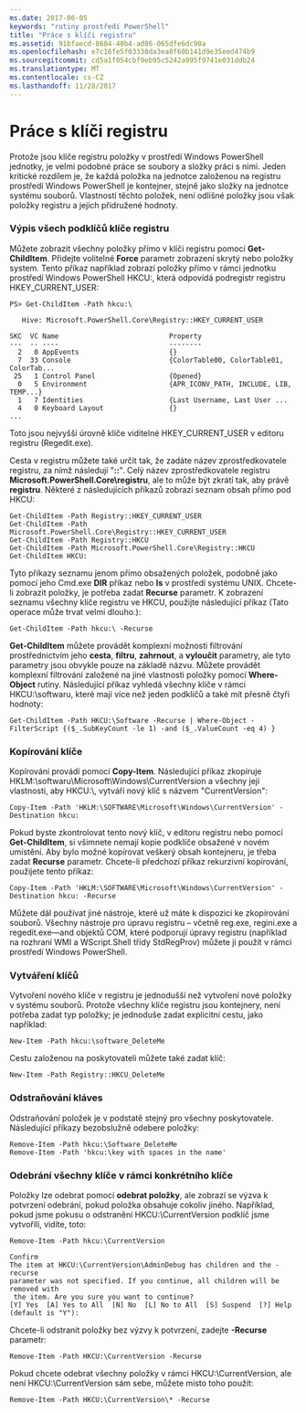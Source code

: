 ```yaml
---
ms.date: 2017-06-05
keywords: "rutiny prostředí PowerShell"
title: "Práce s klíči registru"
ms.assetid: 91bfaecd-8684-48b4-ad86-065dfe6dc90a
ms.openlocfilehash: e7c16fe5f03330da3ea8f60b141d9e35eed474b9
ms.sourcegitcommit: cd5a1f054cbf9eb95c5242a995f9741e031ddb24
ms.translationtype: MT
ms.contentlocale: cs-CZ
ms.lasthandoff: 11/28/2017
---
```

# <a name="working-with-registry-keys"></a>Práce s klíči registru
Protože jsou klíče registru položky v prostředí Windows PowerShell jednotky, je velmi podobné práce se soubory a složky práci s nimi. Jeden kritické rozdílem je, že každá položka na jednotce založenou na registru prostředí Windows PowerShell je kontejner, stejně jako složky na jednotce systému souborů. Vlastnosti těchto položek, není odlišné položky jsou však položky registru a jejich přidružené hodnoty.

### <a name="listing-all-subkeys-of-a-registry-key"></a>Výpis všech podklíčů klíče registru
Můžete zobrazit všechny položky přímo v klíči registru pomocí **Get-ChildItem**. Přidejte volitelné **Force** parametr zobrazení skrytý nebo položky system. Tento příkaz například zobrazí položky přímo v rámci jednotku prostředí Windows PowerShell HKCU:, která odpovídá podregistr registru HKEY_CURRENT_USER:

```
PS> Get-ChildItem -Path hkcu:\

   Hive: Microsoft.PowerShell.Core\Registry::HKEY_CURRENT_USER

SKC  VC Name                           Property
---  -- ----                           --------
  2   0 AppEvents                      {}
  7  33 Console                        {ColorTable00, ColorTable01, ColorTab...
 25   1 Control Panel                  {Opened}
  0   5 Environment                    {APR_ICONV_PATH, INCLUDE, LIB, TEMP...}
  1   7 Identities                     {Last Username, Last User ...
  4   0 Keyboard Layout                {}
...
```

Toto jsou nejvyšší úrovně klíče viditelné HKEY_CURRENT_USER v editoru registru (Regedit.exe).

Cesta v registru můžete také určit tak, že zadáte název zprostředkovatele registru, za nímž následují "**::**". Celý název zprostředkovatele registru **Microsoft.PowerShell.Core\\registru**, ale to může být zkrátí tak, aby právě **registru**. Některé z následujících příkazů zobrazí seznam obsah přímo pod HKCU:

```
Get-ChildItem -Path Registry::HKEY_CURRENT_USER
Get-ChildItem -Path Microsoft.PowerShell.Core\Registry::HKEY_CURRENT_USER
Get-ChildItem -Path Registry::HKCU
Get-ChildItem -Path Microsoft.PowerShell.Core\Registry::HKCU
Get-ChildItem HKCU:
```

Tyto příkazy seznamu jenom přímo obsažených položek, podobně jako pomocí jeho Cmd.exe **DIR** příkaz nebo **ls** v prostředí systému UNIX. Chcete-li zobrazit položky, je potřeba zadat **Recurse** parametr. K zobrazení seznamu všechny klíče registru ve HKCU, použijte následující příkaz (Tato operace může trvat velmi dlouho.):

```
Get-ChildItem -Path hkcu:\ -Recurse
```

**Get-ChildItem** můžete provádět komplexní možnosti filtrování prostřednictvím jeho **cesta**, **filtru**, **zahrnout**, a **vyloučit** parametry, ale tyto parametry jsou obvykle pouze na základě názvu. Můžete provádět komplexní filtrování založené na jiné vlastnosti položky pomocí **Where-Object** rutiny. Následující příkaz vyhledá všechny klíče v rámci HKCU:\\softwaru, které mají více než jeden podklíčů a také mít přesně čtyři hodnoty:

```
Get-ChildItem -Path HKCU:\Software -Recurse | Where-Object -FilterScript {($_.SubKeyCount -le 1) -and ($_.ValueCount -eq 4) }
```

### <a name="copying-keys"></a>Kopírování klíče
Kopírování provádí pomocí **Copy-Item**. Následující příkaz zkopíruje HKLM:\\softwaru\\Microsoft\\Windows\\CurrentVersion a všechny její vlastnosti, aby HKCU:\\, vytváří nový klíč s názvem "CurrentVersion":

```
Copy-Item -Path 'HKLM:\SOFTWARE\Microsoft\Windows\CurrentVersion' -Destination hkcu:
```

Pokud byste zkontrolovat tento nový klíč, v editoru registru nebo pomocí **Get-ChildItem**, si všimnete nemají kopie podklíče obsažené v novém umístění. Aby bylo možné kopírovat veškerý obsah kontejneru, je třeba zadat **Recurse** parametr. Chcete-li předchozí příkaz rekurzivní kopírování, použijete tento příkaz:

```
Copy-Item -Path 'HKLM:\SOFTWARE\Microsoft\Windows\CurrentVersion' -Destination hkcu: -Recurse
```

Můžete dál používat jiné nástroje, které už máte k dispozici ke zkopírování souborů. Všechny nástroje pro úpravu registru – včetně reg.exe, regini.exe a regedit.exe—and objektů COM, které podporují úpravy registru (například na rozhraní WMI a WScript.Shell třídy StdRegProv) můžete ji použít v rámci prostředí Windows PowerShell.

### <a name="creating-keys"></a>Vytváření klíčů
Vytvoření nového klíče v registru je jednodušší než vytvoření nové položky v systému souborů. Protože všechny klíče registru jsou kontejnery, není potřeba zadat typ položky; je jednoduše zadat explicitní cestu, jako například:

```
New-Item -Path hkcu:\software_DeleteMe
```

Cestu založenou na poskytovateli můžete také zadat klíč:

```
New-Item -Path Registry::HKCU_DeleteMe
```

### <a name="deleting-keys"></a>Odstraňování kláves
Odstraňování položek je v podstatě stejný pro všechny poskytovatele. Následující příkazy bezobslužně odebere položky:

```
Remove-Item -Path hkcu:\Software_DeleteMe
Remove-Item -Path 'hkcu:\key with spaces in the name'
```

### <a name="removing-all-keys-under-a-specific-key"></a>Odebrání všechny klíče v rámci konkrétního klíče
Položky lze odebrat pomocí **odebrat položky**, ale zobrazí se výzva k potvrzení odebrání, pokud položka obsahuje cokoliv jiného. Například, pokud jsme pokusu o odstranění HKCU:\\CurrentVersion podklíč jsme vytvořili, vidíte, toto:

```
Remove-Item -Path hkcu:\CurrentVersion

Confirm
The item at HKCU:\CurrentVersion\AdminDebug has children and the -recurse
parameter was not specified. If you continue, all children will be removed with
 the item. Are you sure you want to continue?
[Y] Yes  [A] Yes to All  [N] No  [L] No to All  [S] Suspend  [?] Help
(default is "Y"):
```

Chcete-li odstranit položky bez výzvy k potvrzení, zadejte **-Recurse** parametr:

```
Remove-Item -Path HKCU:\CurrentVersion -Recurse
```

Pokud chcete odebrat všechny položky v rámci HKCU:\\CurrentVersion, ale není HKCU:\\CurrentVersion sám sebe, můžete místo toho použít:

```
Remove-Item -Path HKCU:\CurrentVersion\* -Recurse
```

